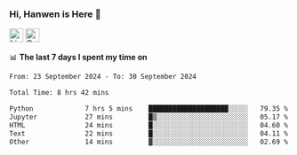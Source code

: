 ### Hi, Hanwen is Here 👋
<p>
	<a href="https://www.linkedin.com/in/liu-hanwen/"><img src="https://img.shields.io/badge/@hanwen-0A66C2?style=flat&logo=LinkedIn&logoColor=white" alt="Linkedin"  height="25px"/></a> 
	<a href="https://scholar.google.com/citations?user=HDF0su0AAAAJ"><img src="https://img.shields.io/badge/scholar-4385FE.svg?&style=plastic&logo=google-scholar&logoColor=white" alt="Google Scholar" height="25px"> </a>
</p>

📊 **The last 7 days I spent my time on** 
<!--START_SECTION:waka-->

```txt
From: 23 September 2024 - To: 30 September 2024

Total Time: 8 hrs 42 mins

Python             7 hrs 5 mins    ████████████████████░░░░░   79.35 %
Jupyter            27 mins         █▒░░░░░░░░░░░░░░░░░░░░░░░   05.17 %
HTML               24 mins         █░░░░░░░░░░░░░░░░░░░░░░░░   04.60 %
Text               22 mins         █░░░░░░░░░░░░░░░░░░░░░░░░   04.11 %
Other              14 mins         ▓░░░░░░░░░░░░░░░░░░░░░░░░   02.69 %
```

<!--END_SECTION:waka-->


<!--
**david990917/david990917** is a ✨ _special_ ✨ repository because its `README.md` (this file) appears on your GitHub profile.

Here are some ideas to get you started:

- 🔭 I’m currently working on ...
- 🌱 I’m currently learning ...
- 👯 I’m looking to collaborate on ...
- 🤔 I’m looking for help with ...
- 💬 Ask me about ...
- 📫 How to reach me: ...
- 😄 Pronouns: ...
- ⚡ Fun fact: ...
-->
